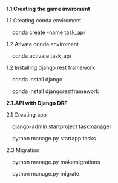 **1.1 Creating the game inviroment**

1.1 Creating conda enviroment

    conda create -name task_api

1.2 Ativate conda enviroment

    conda activate task_api

1.2 Installing django rest framework

    conda install django

    conda install djangorestframework





**2.1.API with Django DRF**

2.1 Creating app

    django-admin startproject taskmanager

    python manage.py startapp tasks

2.3 Migration

    python manage.py makemigrations

    python manage.py migrate



